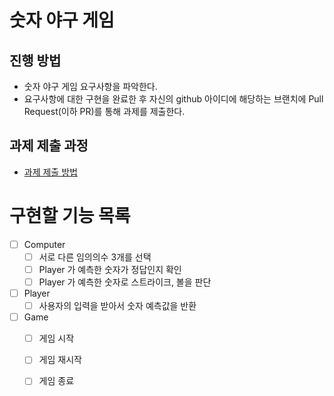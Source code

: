 # 숫자 야구 게임
## 진행 방법
* 숫자 야구 게임 요구사항을 파악한다.
* 요구사항에 대한 구현을 완료한 후 자신의 github 아이디에 해당하는 브랜치에 Pull Request(이하 PR)를 통해 과제를 제출한다.

## 과제 제출 과정
* [과제 제출 방법](https://github.com/next-step/nextstep-docs/tree/master/precourse)

# 구현할 기능 목록

- [ ] Computer
  - [ ] 서로 다른 임의의수 3개를 선택
  - [ ] Player 가 예측한 숫자가 정답인지 확인
  - [ ] Player 가 예측한 숫자로 스트라이크, 볼을 판단
- [ ] Player
  - [ ] 사용자의 입력을 받아서 숫자 예측값을 반환
- [ ] Game
  - [ ] 게임 시작
  - [ ] 게임 재시작
  - [ ] 게임 종료
  